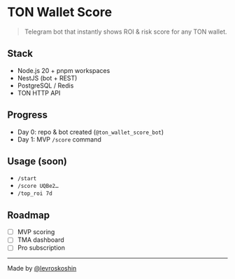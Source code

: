 # TON Wallet Score

> Telegram bot that instantly shows ROI & risk score for any TON wallet.

## Stack
- Node.js 20 + pnpm workspaces
- NestJS (bot + REST)
- PostgreSQL / Redis
- TON HTTP API

## Progress
- Day 0: repo & bot created (`@ton_wallet_score_bot`)
- Day 1: MVP `/score` command

## Usage (soon)

- `/start`
- `/score UQBe2…`
- `/top_roi 7d`

## Roadmap
- [ ] MVP scoring
- [ ] TMA dashboard
- [ ] Pro subscription

---

Made by [@levroskoshin](https://github.com/levroskoshin)
